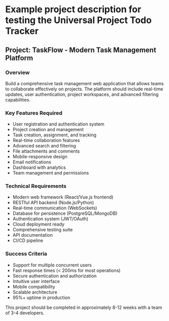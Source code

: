 # Example project description for testing the Universal Project Todo Tracker

## Project: TaskFlow - Modern Task Management Platform

### Overview
Build a comprehensive task management web application that allows teams to collaborate effectively on projects. The platform should include real-time updates, user authentication, project workspaces, and advanced filtering capabilities.

### Key Features Required
- User registration and authentication system
- Project creation and management
- Task creation, assignment, and tracking
- Real-time collaboration features
- Advanced search and filtering
- File attachments and comments
- Mobile-responsive design
- Email notifications
- Dashboard with analytics
- Team management and permissions

### Technical Requirements
- Modern web framework (React/Vue.js frontend)
- RESTful API backend (Node.js/Python)
- Real-time communication (WebSockets)
- Database for persistence (PostgreSQL/MongoDB)
- Authentication system (JWT/OAuth)
- Cloud deployment ready
- Comprehensive testing suite
- API documentation
- CI/CD pipeline

### Success Criteria
- Support for multiple concurrent users
- Fast response times (< 200ms for most operations)
- Secure authentication and authorization
- Intuitive user interface
- Mobile compatibility
- Scalable architecture
- 95%+ uptime in production

This project should be completed in approximately 8-12 weeks with a team of 3-4 developers.
